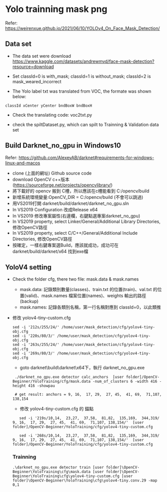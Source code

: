 # Yolo trainning mask png
Refer: https://weirenxue.github.io/2021/06/10/YOLOv4_On_Face_Mask_Detection/
## Data set
- The data set were download https://www.kaggle.com/datasets/andrewmvd/face-mask-detection?resource=download

- Set classId=0 is with_mask; classId=1 is without_mask; classId=2 is mask_weared_incorrect

- The Yolo label txt was translated from VOC, the formate was shown below: <br>
```
classId xCenter yCenter bndBoxW bndBoxH
```
- Check the translating code: voc2txt.py

- check the spiltDataset.py, which can spilt to Trainning & Validation data set

## Build Darknet_no_gpu in Windows10
Refer: https://github.com/AlexeyAB/darknet#requirements-for-windows-linux-and-macos

- clone (上面的網址) Github source code
- download OpenCV c++版本 (https://sourceforge.net/projects/opencvlibrary/)
- 將下載好的 opencv 搬到 C槽，所以應該在c槽能看到 C:/opencv/build
- 新增系統環境變量:OpenCV_DIR = C:/opencv/build (不會可以跳過)
- 用VS2019打開 darknet/build/darknet/darknet_no_gpu.sln
- In VS2019 Configuration 改成Release x64
- In VS2019 修改專案屬性(右邊欄，右鍵點選專案darknet_no_gpu)
- In VS2019 property, select Linker/General/Additional Library Directories, 修改OpenCV路徑
- In VS2019 property, select C/C++/General/Additional Include Directories, 修改OpenCV路徑
- 按確定，一樣右鍵專案選Build，應該就成功，成功可在darknet/build/darknet/x64 找到exe檔

## YoloV4 setting
- Check the folder cfg, there two file: mask.data & mask.names
  - mask.data: 記錄類別數量(classes)、train.txt 的位置(train)、val.txt 的位置(valid)、mask.names 檔案位置(names)、weights 輸出的路徑 (backup)
  - mask.names: 記錄各類別名稱，第一行名稱對應到 classId=0，以此類推

- 修改 yolov4-tiny-custom.cfg
  ```
  sed -i '212s/255/24/' /home/user/mask_detection/cfg/yolov4-tiny-obj.cfg
  sed -i '220s/80/3/' /home/user/mask_detection/cfg/yolov4-tiny-obj.cfg
  sed -i '263s/255/24/' /home/user/mask_detection/cfg/yolov4-tiny-obj.cfg
  sed -i '269s/80/3/' /home/user/mask_detection/cfg/yolov4-tiny-obj.cfg
  ```
  - goto darknet\build\darknet\x64下，執行 darknet_no_gpu.exe
  ```
   ./darknet_no_gpu.exe detector calc_anchors  [user folder]/OpenCV-Beginner/YoloTraining/cfg/mask.data -num_of_clusters 6 -width 416 -height 416 -showpau

   # get result: anchors = 9, 16,  17, 29,  27, 45,  41, 69,  71,107, 138,154
  ``` 
  - 修改 yolov4-tiny-custom.cfg 的 錨點
  ```
     sed -i '219s/10,14,  23,27,  37,58,  81,82,  135,169,  344,319/ 9, 16,  17, 29,  27, 45,  41, 69,  71,107, 138,154/'  [user folder]/OpenCV-Beginner/YoloTraining/cfg/yolov4-tiny-custom.cfg
     
     sed -i '268s/10,14,  23,27,  37,58,  81,82,  135,169,  344,319/ 9, 16,  17, 29,  27, 45,  41, 69,  71,107, 138,154/'  [user folder]/OpenCV-Beginner/YoloTraining/cfg/yolov4-tiny-custom.cfg
  ```

  ### Trainning
  ```
  .\darknet_no_gpu.exe detector train [user folder]\OpenCV-Beginner\YoloTraining\cfg\mask.data [user folder]\OpenCV-Beginner\YoloTraining\cfg\yolov4-tiny-custom.cfg [user folder]\OpenCV-Beginner\YoloTraining\cfg\yolov4-tiny.conv.29 -map 0,1
  ```